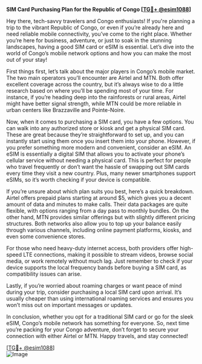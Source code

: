 **SIM Card Purchasing Plan for the Republic of Congo [[TG💪+ @esim1088](https://t.me/s/esim1088)]**

Hey there, tech-savvy travelers and Congo enthusiasts! If you're planning a trip to the vibrant Republic of Congo, or even if you’re already here and need reliable mobile connectivity, you’ve come to the right place. Whether you’re here for business, adventure, or just to soak in the stunning landscapes, having a good SIM card or eSIM is essential. Let’s dive into the world of Congo’s mobile network options and how you can make the most out of your stay!

First things first, let’s talk about the major players in Congo’s mobile market. The two main operators you’ll encounter are Airtel and MTN. Both offer excellent coverage across the country, but it’s always wise to do a little research based on where you’ll be spending most of your time. For instance, if you’re heading deep into the rainforests or rural areas, Airtel might have better signal strength, while MTN could be more reliable in urban centers like Brazzaville and Pointe-Noire.

Now, when it comes to purchasing a SIM card, you have a few options. You can walk into any authorized store or kiosk and get a physical SIM card. These are great because they’re straightforward to set up, and you can instantly start using them once you insert them into your phone. However, if you prefer something more modern and convenient, consider an eSIM. An eSIM is essentially a digital SIM that allows you to activate your phone’s cellular service without needing a physical card. This is perfect for people who travel frequently or don’t want the hassle of swapping out SIM cards every time they visit a new country. Plus, many newer smartphones support eSIMs, so it’s worth checking if your device is compatible.

If you’re unsure about which plan suits you best, here’s a quick breakdown. Airtel offers prepaid plans starting at around $5, which gives you a decent amount of data and minutes to make calls. Their data packages are quite flexible, with options ranging from a day pass to monthly bundles. On the other hand, MTN provides similar offerings but with slightly different pricing structures. Both networks also allow you to top up your balance easily through various channels, including online payment platforms, kiosks, and even some convenience stores.

For those who need heavy-duty internet access, both providers offer high-speed LTE connections, making it possible to stream videos, browse social media, or work remotely without much lag. Just remember to check if your device supports the local frequency bands before buying a SIM card, as compatibility issues can arise.

Lastly, if you’re worried about roaming charges or want peace of mind during your trip, consider purchasing a local SIM card upon arrival. It’s usually cheaper than using international roaming services and ensures you won’t miss out on important messages or updates.

In conclusion, whether you opt for a traditional SIM card or go for the sleek eSIM, Congo’s mobile network has something for everyone. So, next time you’re packing for your Congo adventure, don’t forget to secure your connection with either Airtel or MTN. Happy travels, and stay connected!

[[TG💪+ @esim1088](https://t.me/s/esim1088)]  
![Image](https://i.postimg.cc/Y0z9fWf4/image.png)